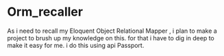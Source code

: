 # Orm_recaller
 
As i need to recall my Eloquent Object Relational Mapper , i plan to make a project to brush up my knowledge on this. for that i have to dig in deep to make it easy for me. i do this using api Passport. 
